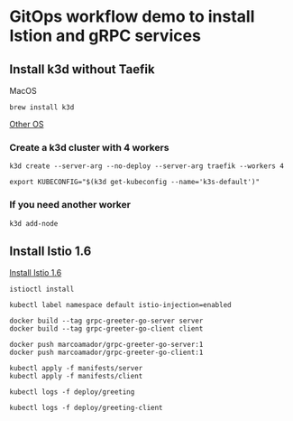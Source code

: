 # GitOps workflow demo to install Istion and gRPC services

## Install k3d without Taefik

MacOS
```
brew install k3d
```

[Other OS](https://github.com/rancher/k3d)

### Create a k3d cluster with 4 workers
```
k3d create --server-arg --no-deploy --server-arg traefik --workers 4

export KUBECONFIG="$(k3d get-kubeconfig --name='k3s-default')"
```
### If you need another worker
```
k3d add-node
```

## Install Istio 1.6

[Install Istio 1.6](https://istio.io/docs/setup/install/istioctl/)

```
istioctl install
```

```
kubectl label namespace default istio-injection=enabled  
 ```

```
docker build --tag grpc-greeter-go-server server   
docker build --tag grpc-greeter-go-client client   

docker push marcoamador/grpc-greeter-go-server:1
docker push marcoamador/grpc-greeter-go-client:1
```

```
kubectl apply -f manifests/server
kubectl apply -f manifests/client
```

```
kubectl logs -f deploy/greeting
```

```
kubectl logs -f deploy/greeting-client
```


